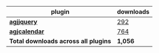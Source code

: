 plugin|downloads
------|----------
[**agjjquery**](https://www.npmjs.com/package/agjjquery)|[292](https://www.npmjs.com/package/agjjquery)
[**agjcalendar**](https://www.npmjs.com/package/agjcalendar)|[764](https://www.npmjs.com/package/agjcalendar)
**Total downloads across all plugins**|**1,056**
